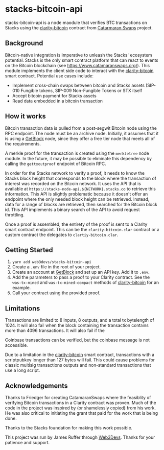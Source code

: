 # stacks-bitcoin-api
stacks-bitcoin-api is a node maodule that verifies BTC transactions on Stacks using the [clarity-bitcoin](https://github.com/friedger/clarity-catamaranswaps/blob/bb552b99ac7abf78c3b4f53b3516e27024595dc9/contracts/clarity-bitcoin.clar) contract from [Catarmaran Swaps](https://www.catamaranswaps.org/) project.

## Background
Bitcoin-native integration is imperative to unleash the Stacks' ecosystem potential. Stacks is the only smart contract platform that can react to events on the Bitcoin blockchain (see https://www.catamaranswaps.org/). This module implements the client side code to interact with the [clarity-bitcoin](https://github.com/friedger/clarity-catamaranswaps/blob/bb552b99ac7abf78c3b4f53b3516e27024595dc9/contracts/clarity-bitcoin.clar) smart contract. Potential use cases include:
- Implement cross-chain swaps between bitcoin and Stacks assets (SIP-010 Fungible tokens, SIP-009 Non-Fungible Tokens or STX itself
- Accept bitcoin payment for Stacks assets
- Read data embedded in a bitcoin transaction

## How it works
Bitcoin transaction data is pulled from a post-segwit Bitcoin node using the RPC endpoint. The node must be an archive node. Initially, it assumes that it is using a [GetBlock](https://getblock.io/) node, since they offer a free tier node that meets all of the requirements.

A merkle proof for the transaction is created using the `merkletree` node module. In the future, it may be possible to eliminate this dependency by calling the `gettxoutproof` endpoint of Bitcoin RPC.

In order for the Stacks network to verify a proof, it needs to know the Stacks block height that corresponds to the block where the transaction of interest was recorded on the Bitcoin network. It uses the API that is available at `https://stacks-node-api.${NETWORK}.stacks.co` to retrieve this information. This API is slightly problematic because it doesn't offer an endpoint where the only needed block height can be retrieved. Instead, data for a range of blocks are retrieved, then searched for the Bitcoin block id. This API implements a binary search of the API to avoid request throttling.

Once a proof is assembled, the entirety of the proof is sent to a Clarity smart contract endpoint. This can be the `clarity-bitcoin.clar` contract or a custom contract the delegates to `clartiy-bitcoin.clar`.

## Getting Started
1. `yarn add web3devs/stacks-bitcoin-api`
2. Create a `.env` file in the root of your project.
3. Create an account at [GetBlock](https://account.getblock.io/sign-up) and set up an API key. Add it to `.env`.
4. Add the parameters to pass a proof to your Clarity contract. See the `was-tx-mined` and `was-tx-mined-compact` methods of [clarity-bitcoin](https://github.com/friedger/clarity-catamaranswaps/blob/bb552b99ac7abf78c3b4f53b3516e27024595dc9/contracts/clarity-bitcoin.clar) for an example.
5. Call your contract using the provided proof. 

## Limitations
Transactions are limited to 8 inputs, 8 outputs, and a total tx bytelength of 1024. It will also fail when the block containing the transaction contains more than 4096 transactions. It will also fail if the 

Coinbase transactions can be verified, but the coinbase message is not accessible.

Due to a limitation in the [clarity-bitcoin](https://github.com/friedger/clarity-catamaranswaps/blob/bb552b99ac7abf78c3b4f53b3516e27024595dc9/contracts/clarity-bitcoin.clar) smart contract, transactions with a scriptpubkey longer than 127 bytes will fail. This could cause problems for classic multisig transactions outputs and non-standard transactions that use a long script.

## Acknowledgements
Thanks to Friedger for creating CatamaranSwaps where the feasiblity of verifying Bitcoin transactions in a Clarity contract was proven. Much of the code in the project was inspired by (or shamelessly copied) from his work. He was also critical to initiating the grant that paid for the work that is being done.

Thanks to the Stacks foundation for making this work possible. 

This project was run by James Ruffer through [Web3Devs](https://web3devs.com/). Thanks for your patience and support.